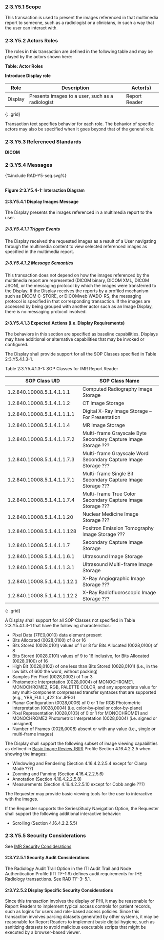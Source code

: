 ### 2:3.Y5.1 Scope

This transaction is used to present the images referenced in that multimedia report to someone, such as a radiologist or a clinicians, in such a way that the user can interact with.

### 2:3.Y5.2 Actors Roles

The roles in this transaction are defined in the following table and may be played by the actors shown here:

**Table: Actor Roles**

**Introduce Display role**

| Role      | Description                                   | Actor(s)          |
|-----------|-----------------------------------------------|-------------------|
| Display | Presents images to a user, such as a radiologist    | Report Reader |
{: .grid}

Transaction text specifies behavior for each role. The behavior of specific actors may also be specified when it goes beyond that of the general role.

### 2:3.Y5.3 Referenced Standards

**DICOM**

### 2:3.Y5.4 Messages

<div>
{%include RAD-Y5-seq.svg%}
</div>
<br clear="all">

**Figure 2:3.Y5.4-1: Interaction Diagram**

#### 2:3.Y5.4.1 Display Images Message
The Display presents the images referenced in a multimedia report to the user.

##### 2:3.Y5.4.1.1 Trigger Events

The Display received the requested images as a result of a User navigating through the multimedia content to view selected referenced images as specified in the multimedia report.

##### 2:3.Y5.4.1.2 Message Semantics

This transaction does not depend on how the images referenced by the multimedia report are represented (DICOM binary, DICOM XML, DICOM JSON), or the messaging protocol by which the images were transferred to the Display. If the Display receives the reports by a profiled mechanism such as DICOM C-STORE, or DICOMweb WADO-RS, the messaging protocol is specified in that corresponding transaction. If the images are accessed by being grouped with another actor such as an Image Display, there is no messaging protocol involved.

#### 2:3.Y5.4.1.3 Expected Actions (i.e. Display Requirements)

The behaviors in this section are specified as baseline capabilities. Displays may have additional or alternative capabilities that may be invoked or configured.

The Display shall provide support for all the SOP Classes specified in Table 2:3.Y5.4.1.3-1.

Table 2:3.Y5.4.1.3-1: SOP Classes for IMR Report Reader

| SOP Class UID | SOP Class Name |
|---------------|----------------|
| 1.2.840.10008.5.1.4.1.1.1 | Computed Radiography Image Storage |
| 1.2.840.10008.5.1.4.1.1.2 | CT Image Storage |
| 1.2.840.10008.5.1.4.1.1.1.1 | Digital X-Ray Image Storage – For Presentation |
| 1.2.840.10008.5.1.4.1.1.4 | MR Image Storage |
| 1.2.840.10008.5.1.4.1.1.7.2 | Multi-frame Grayscale Byte Secondary Capture Image Storage ??? |
| 1.2.840.10008.5.1.4.1.1.7.3 | Multi-frame Grayscale Word Secondary Capture Image Storage ??? |
| 1.2.840.10008.5.1.4.1.1.7.1 | Multi-frame Single Bit Secondary Capture Image Storage ??? |
| 1.2.840.10008.5.1.4.1.1.7.4 | Multi-frame True Color Secondary Capture Image Storage ??? |
| 1.2.840.10008.5.1.4.1.1.20 | Nuclear Medicine Image Storage ??? |
| 1.2.840.10008.5.1.4.1.1.128 | Positron Emission Tomography Image Storage ??? |
| 1.2.840.10008.5.1.4.1.1.7 | Secondary Capture Image Storage |
| 1.2.840.10008.5.1.4.1.1.6.1 | Ultrasound Image Storage |
| 1.2.840.10008.5.1.4.1.1.3.1 | Ultrasound Multi-frame Image Storage |
| 1.2.840.10008.5.1.4.1.1.12.1 | X-Ray Angiographic Image Storage ??? |
| 1.2.840.10008.5.1.4.1.1.12.2 | X-Ray Radiofluoroscopic Image Storage ??? |
{: .grid}

A Display shall support for all SOP Classes not specified in Table 2:3.Y5.4.1.3-1 that have the following
characteristics:
- Pixel Data (7FE0,0010) data element present
- Bits Allocated (0028,0100) of 8 or 16
- Bits Stored (0028,0101) values of 1 or 8 for Bits Allocated (0028,0100) of 8
- Bits Stored (0028,0101) values of 9 to 16 inclusive, for Bits Allocated (0028,0100) of
16
- High Bit (0028,0102) of one less than Bits Stored (0028,0101) (i.e., in the low bits of
600 the word, without packing)
- Samples Per Pixel (0028,0002) of 1 or 3
- Photometric Interpretation (0028,0004) of MONOCHROME1, MONOCHROME2, RGB, PALETTE COLOR, and any appropriate value for any multi-component compressed transfer syntaxes that are supported (e.g., YBR_FULL_422 for JPEG)
- Planar Configuration (0028,0006) of 0 or 1 for RGB Photometric Interpretation (0028,0004) (i.e. color-by-pixel or  color-by-plane)
- Pixel Representation (0028,0103) of 0 or 1 for MONOCHROME1 and MONOCHROME2 Photometric Interpretation (0028,0004) (i.e. signed or unsigned)
- Number of Frames (0028,0008) absent or with any value (i.e., single or multi-frame images)

The Display shall support the following subset of image viewing capabilities as defined in [Basic Image Review (BIR)](https://www.ihe.net/uploadedFiles/Documents/Radiology/IHE_RAD_Suppl_BIR.pdf) Profile Section 4.16.4.2.2.5 when showing the images:
- Windowing and Rendering (Section 4.16.4.2.2.5.4 except for Clamp Mode ???)
- Zooming and Panning (Section 4.16.4.2.2.5.6)
- Annotation (Section 4.16.4.2.2.5.8)
- Measurements (Section 4.16.4.2.2.5.10 except for Cobb angle ???)

The Requester may provide basic viewing tools for the user to interactive with the images.

If the Requester supports the Series/Study Navigation Option, the Requester shall support the following additional interactive behavior:
- Scrolling (Section 4.16.4.2.2.5.5)

### 2:3.Y5.5 Security Considerations

See [IMR Security Considerations](volume-1.html#security-considerations)

#### 2:3.Y2.5.1 Security Audit Considerations

The Radiology Audit Trail Option in the ITI Audit Trail and Node Authentication Profile (ITI TF-1:9) defines audit requirements for IHE Radiology transactions. See RAD TF-3: 5.1.

#### 2:3.Y2.5.2 Display Specific Security Considerations

Since this transaction involves the display of PHI, it may be reasonable for Report Readers to implement typical access controls for patient records, such as logins for users and role-based access policies. Since this transaction involves parsing datasets generated by other systems, it may be reasonable for Report Readers to implement basic digital hygiene, such as sanitizing datasets to avoid malicious executable scripts that might be executed by a browser-based viewer.
